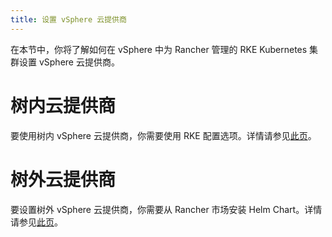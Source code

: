 ```yaml
---
title: 设置 vSphere 云提供商
---
```


在本节中，你将了解如何在 vSphere 中为 Rancher 管理的 RKE Kubernetes 集群设置 vSphere 云提供商。

# 树内云提供商

要使用树内 vSphere 云提供商，你需要使用 RKE 配置选项。详情请参见[此页](../how-to-guides/new-user-guides/kubernetes-clusters-in-rancher-setup/launch-kubernetes-with-rancher/set-up-cloud-providers/vsphere/configure-in-tree-vsphere.md)。

# 树外云提供商

要设置树外 vSphere 云提供商，你需要从 Rancher 市场安装 Helm Chart。详情请参见[此页](../how-to-guides/new-user-guides/kubernetes-clusters-in-rancher-setup/launch-kubernetes-with-rancher/set-up-cloud-providers/vsphere/configure-out-of-tree-vsphere.md)。
